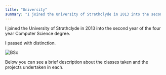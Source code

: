 ```yaml
---
title: "University"
summary: "I joined the University of Strathclyde in 2013 into the second year of the four year Computer Science degree. I passed with Distinction."
---
```


I joined the University of Strathclyde in 2013 into the second year of the four year Computer Science degree.

I passed with distinction.

![BSc](/img/cert/bsc.jpg)

Below you can see a brief description about the classes taken and the projects undertaken in each.
